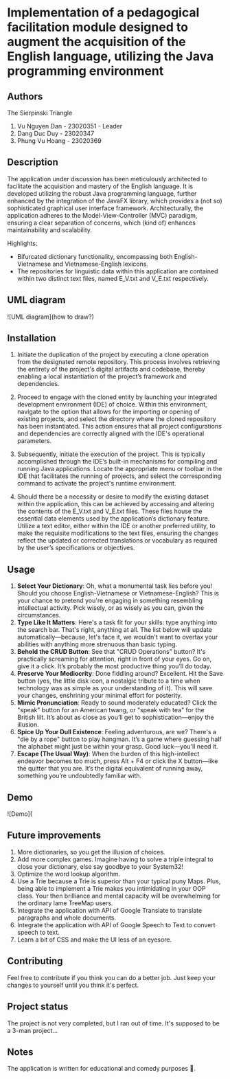# Implementation of a pedagogical facilitation module designed to augment the acquisition of the English language, utilizing the Java programming environment

## Authors
The Sierpinski Triangle
1. Vu Nguyen Dan - 23020351 - Leader
2. Dang Duc Duy - 23020347
3. Phung Vu Hoang - 23020369

## Description
The application under discussion has been meticulously architected to facilitate the acquisition and mastery of the English language.
It is developed utilizing the robust Java programming language, further enhanced by the integration of the JavaFX library, which provides a (not so) sophisticated graphical user interface framework.
Architecturally, the application adheres to the Model-View-Controller (MVC) paradigm, ensuring a clear separation of concerns, which (kind of) enhances maintainability and scalability.

Highlights:
-  Bifurcated dictionary functionality, encompassing both English-Vietnamese and Vietnamese-English lexicons.
-  The repositories for linguistic data within this application are contained within two distinct text files, named E_V.txt and V_E.txt respectively.

## UML diagram
![UML diagram](how to draw?)

## Installation
1. Initiate the duplication of the project by executing a clone operation from the designated remote repository. This process involves retrieving the entirety of the project's digital artifacts and codebase, thereby enabling a local instantiation of the project’s framework and dependencies.

2. Proceed to engage with the cloned entity by launching your integrated development environment (IDE) of choice. Within this environment, navigate to the option that allows for the importing or opening of existing projects, and select the directory where the cloned repository has been instantiated. This action ensures that all project configurations and dependencies are correctly aligned with the IDE's operational parameters.

3. Subsequently, initiate the execution of the project. This is typically accomplished through the IDE’s built-in mechanisms for compiling and running Java applications. Locate the appropriate menu or toolbar in the IDE that facilitates the running of projects, and select the corresponding command to activate the project's runtime environment.

4. Should there be a necessity or desire to modify the existing dataset within the application, this can be achieved by accessing and altering the contents of the E_V.txt and V_E.txt files. These files house the essential data elements used by the application’s dictionary feature. Utilize a text editor, either within the IDE or another preferred utility, to make the requisite modifications to the text files, ensuring the changes reflect the updated or corrected translations or vocabulary as required by the user’s specifications or objectives.

## Usage
1. **Select Your Dictionary**: Oh, what a monumental task lies before you! Should you choose English-Vietnamese or Vietnamese-English? This is your chance to pretend you're engaging in something resembling intellectual activity. Pick wisely, or as wisely as you can, given the circumstances.
2. **Type Like It Matters**: Here's a task fit for your skills: type anything into the search bar. That's right, anything at all. The list below will update automatically—because, let's face it, we wouldn't want to overtax your abilities with anything more strenuous than basic typing.
3. **Behold the CRUD Button**: See that "CRUD Operations" button? It's practically screaming for attention, right in front of your eyes. Go on, give it a click. It’s probably the most productive thing you’ll do today.
4. **Preserve Your Mediocrity**: Done fiddling around? Excellent. Hit the Save button (yes, the little disk icon, a nostalgic tribute to a time when technology was as simple as your understanding of it). This will save your changes, enshrining your minimal effort for posterity.
5. **Mimic Pronunciation**: Ready to sound moderately educated? Click the "speak" button for an American twang, or "speak with tea" for the British lilt. It’s about as close as you’ll get to sophistication—enjoy the illusion.
6. **Spice Up Your Dull Existence**: Feeling adventurous, are we? There's a "die by a rope" button to play hangman. It’s a game where guessing half the alphabet might just be within your grasp. Good luck—you'll need it.
7. **Escape (The Usual Way)**: When the burden of this high-intellect endeavor becomes too much, press Alt + F4 or click the X button—like the quitter that you are. It’s the digital equivalent of running away, something you’re undoubtedly familiar with.

## Demo
![Demo](

## Future improvements
1. More dictionaries, so you get the illusion of choices.
2. Add more complex games. Imagine having to solve a triple integral to close your dictionary, else say goodbye to your System32!
3. Optimize the word lookup algorithm.
4. Use a Trie because a Trie is superior than your typical puny Maps. Plus, being able to implement a Trie makes you intimidating in your OOP class. Your then brilliance and mental capacity will be overwhelming for the ordinary lame TreeMap users.
5. Integrate the application with API of Google Translate to translate paragraphs and whole documents.
6. Integrate the application with API of Google Speech to Text to convert speech to text.
7. Learn a bit of CSS and make the UI less of an eyesore.

## Contributing
Feel free to contribute if you think you can do a better job. Just keep your changes to yourself until you think it's perfect.

## Project status
The project is not very completed, but I ran out of time. It's supposed to be a 3-man project...

## Notes
The application is written for educational and comedy purposes 🤡.
